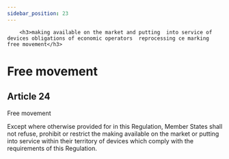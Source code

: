 ```yaml
---
sidebar_position: 23
---
```

        <h3>making available on the market and putting  into service of devices obligations of economic operators  reprocessing ce marking free movement</h3>
<h1>Free movement</h1>
<h2>Article 24</h2>
   <p class="stitle-article-norm">Free movement</p>
   <p class="norm">Except where otherwise provided for in this 
Regulation, Member&nbsp;States shall not refuse, prohibit or restrict 
the making available on the market or putting into service within their 
territory of devices which comply with the requirements of this 
Regulation.</p>
   <p>
      
      
   </p>
   